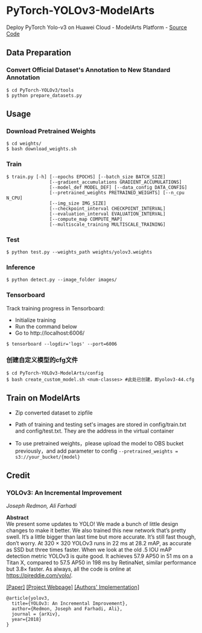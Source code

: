 # PyTorch-YOLOv3-ModelArts
Deploy PyTorch Yolo-v3 on Huawei Cloud - ModelArts Platform - [Source Code](https://github.com/eriklindernoren/PyTorch-YOLOv3)

## Data Preparation
### Convert Official Dataset's Annotation to New Standard Annotation
```
$ cd PyTorch-YOLOv3/tools
$ python prepare_datasets.py
```

## Usage
### Download Pretrained Weights
```
$ cd weights/
$ bash download_weights.sh
```

### Train
```
$ train.py [-h] [--epochs EPOCHS] [--batch_size BATCH_SIZE]
                [--gradient_accumulations GRADIENT_ACCUMULATIONS]
                [--model_def MODEL_DEF] [--data_config DATA_CONFIG]
                [--pretrained_weights PRETRAINED_WEIGHTS] [--n_cpu N_CPU]
                [--img_size IMG_SIZE]
                [--checkpoint_interval CHECKPOINT_INTERVAL]
                [--evaluation_interval EVALUATION_INTERVAL]
                [--compute_map COMPUTE_MAP]
                [--multiscale_training MULTISCALE_TRAINING]
```

### Test
```
$ python test.py --weights_path weights/yolov3.weights
```

### Inference
```
$ python detect.py --image_folder images/
```

### Tensorboard
Track training progress in Tensorboard:
- Initialize training
- Run the command below
- Go to http://localhost:6006/
```
$ tensorboard --logdir='logs' --port=6006
```

### 创建自定义模型的cfg文件
```
$ cd PyTorch-YOLOv3-ModelArts/config
$ bash create_custom_model.sh <num-classes> #此处已创建，即yolov3-44.cfg
```

## Train on ModelArts
- Zip converted dataset to zipfile

- Path of training and testing set's images are stored in config/train.txt and config/test.txt. They are the address in the virtual container

- To use pretrained weights，please upload the model to OBS bucket previously，and add parameter to config
`--pretrained_weights = s3://your_bucket/{model}`


## Credit
### YOLOv3: An Incremental Improvement
_Joseph Redmon, Ali Farhadi_ <br>

**Abstract** <br>
We present some updates to YOLO! We made a bunch
of little design changes to make it better. We also trained
this new network that’s pretty swell. It’s a little bigger than
last time but more accurate. It’s still fast though, don’t
worry. At 320 × 320 YOLOv3 runs in 22 ms at 28.2 mAP,
as accurate as SSD but three times faster. When we look
at the old .5 IOU mAP detection metric YOLOv3 is quite
good. It achieves 57.9 AP50 in 51 ms on a Titan X, compared
to 57.5 AP50 in 198 ms by RetinaNet, similar performance
but 3.8× faster. As always, all the code is online at
https://pjreddie.com/yolo/.

[[Paper]](https://pjreddie.com/media/files/papers/YOLOv3.pdf)
[[Project Webpage]](https://pjreddie.com/darknet/yolo/)
[[Authors' Implementation]](https://github.com/pjreddie/darknet)

```
@article{yolov3,
  title={YOLOv3: An Incremental Improvement},
  author={Redmon, Joseph and Farhadi, Ali},
  journal = {arXiv},
  year={2018}
}
```
